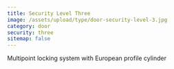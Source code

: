 ```yaml
---
title: Security Level Three
image: /assets/upload/type/door-security-level-3.jpg
category: door
security: three
sitemap: false
---
```


Multipoint locking system with European profile cylinder
